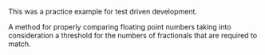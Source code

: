 This was a practice example for test driven development.

A method for properly comparing floating point numbers
taking into consideration a threshold for the numbers of
fractionals that are required to match.